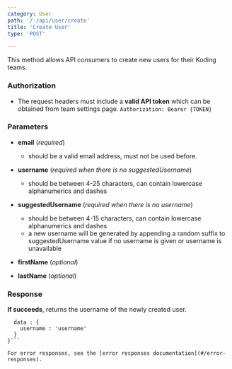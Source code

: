 ```yaml
---
category: User
path: '/-/api/user/create'
title: 'Create User'
type: 'POST'

---
```


This method allows API consumers to create new users for their Koding teams.

### Authorization

* The request headers must include a **valid API token** which can be obtained from team settings page.
```Authorization: Bearer {TOKEN}```


### Parameters

* **email** (_required_)
  * should be a valid email address, must not be used before.

* **username** (_required when there is no suggestedUsername_)
  * should be between 4-25 characters, can contain lowercase alphanumerics and dashes

* **suggestedUsername** (_required when there is no username_)
  * should be between 4-15 characters, can contain lowercase alphanumerics and dashes
  * a new username will be generated by appending a random suffix to suggestedUsername value
    if no username is given or username is unavailable

* **firstName** (_optional_)

* **lastName** (_optional_)

### Response

**If succeeds**, returns the username of the newly created user.
```{
  data : {
    username : 'username'
  }
}```

For error responses, see the [error responses documentation](#/error-responses).

